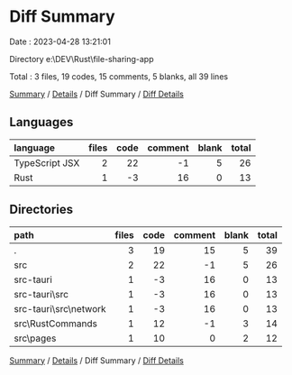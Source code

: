 # Diff Summary

Date : 2023-04-28 13:21:01

Directory e:\\DEV\\Rust\\file-sharing-app

Total : 3 files,  19 codes, 15 comments, 5 blanks, all 39 lines

[Summary](results.md) / [Details](details.md) / Diff Summary / [Diff Details](diff-details.md)

## Languages
| language | files | code | comment | blank | total |
| :--- | ---: | ---: | ---: | ---: | ---: |
| TypeScript JSX | 2 | 22 | -1 | 5 | 26 |
| Rust | 1 | -3 | 16 | 0 | 13 |

## Directories
| path | files | code | comment | blank | total |
| :--- | ---: | ---: | ---: | ---: | ---: |
| . | 3 | 19 | 15 | 5 | 39 |
| src | 2 | 22 | -1 | 5 | 26 |
| src-tauri | 1 | -3 | 16 | 0 | 13 |
| src-tauri\\src | 1 | -3 | 16 | 0 | 13 |
| src-tauri\\src\\network | 1 | -3 | 16 | 0 | 13 |
| src\\RustCommands | 1 | 12 | -1 | 3 | 14 |
| src\\pages | 1 | 10 | 0 | 2 | 12 |

[Summary](results.md) / [Details](details.md) / Diff Summary / [Diff Details](diff-details.md)